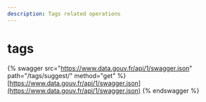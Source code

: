 ```yaml
---
description: Tags related operations
---
```


# tags

{% swagger src="https://www.data.gouv.fr/api/1/swagger.json" path="/tags/suggest/" method="get" %}
[https://www.data.gouv.fr/api/1/swagger.json](https://www.data.gouv.fr/api/1/swagger.json)
{% endswagger %}
